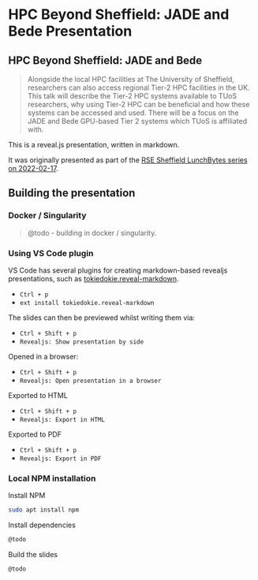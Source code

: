 # HPC Beyond Sheffield: JADE and Bede Presentation

## HPC Beyond Sheffield: JADE and Bede

> Alongside the local HPC facilities at The University of Sheffield, researchers can also access regional Tier-2 HPC facilities in the UK.
> This talk will describe the Tier-2 HPC systems available to TUoS researchers, why using Tier-2 HPC can be beneficial and how these systems can be accessed and used.
> There will be a focus on the JADE and Bede GPU-based Tier 2 systems which TUoS is affiliated with.

This is a reveal.js presentation, written in markdown.

It was originally presented as part of the [RSE Sheffield LunchBytes series on 2022-02-17](https://rse.shef.ac.uk/events/lunchbytes-2022-02-17.html).

## Building the presentation

### Docker / Singularity

> @todo - building in docker / singularity.

### Using VS Code plugin

VS Code has several plugins for creating markdown-based revealjs presentations, such as [tokiedokie.reveal-markdown](https://marketplace.visualstudio.com/items?itemName=tokiedokie.reveal-markdown).

+ `Ctrl + p`
+ `ext install tokiedokie.reveal-markdown`

The slides can then be previewed whilst writing them via:

+ `Ctrl + Shift + p`
+ `Revealjs: Show presentation by side`

Opened in a browser:

+ `Ctrl + Shift + p`
+ `Revealjs: Open presentation in a browser`

Exported to HTML

+ `Ctrl + Shift + p`
+ `Revealjs: Export in HTML`

Exported to PDF

+ `Ctrl + Shift + p`
+ `Revealjs: Export in PDF`

### Local NPM installation

Install NPM

```bash
sudo apt install npm
```

Install dependencies

```bash
@todo
```

Build the slides

```bash
@todo
```